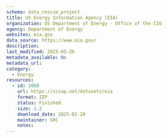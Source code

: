 ```yaml
---
schema: data_rescue_project 
title: US Energy Information Agency (EIA)
organization: US Department of Energy - Office of the CIO
agency: Department of Energy
websites: eia.gov
data_source: https://www.eia.gov/
description: 
last_modified: 2025-05-26
metadata_available: No
metadata_url: 
category:
  - Energy 
resources:
  - id: 1069
    url: https://sciop.net/datasets/eia
    format: ZIP
    status: Finished
    size: 1.2
    download_date: 2025-02-20
    maintainer: SRC
    notes: 
---
```


